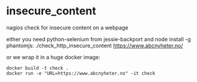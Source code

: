 # insecure_content

nagios check for insecure content on a webpage

either you need python-selenium from jessie-backport and
node install -g phantomjs:
    ./check_http_insecure_content https://www.abcnyheter.no/

or we wrap it in a huge docker image:

    docker build -t check .
    docker run -e "URL=https://www.abcnyheter.no" -it check

